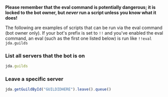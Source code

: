 **Please remember that the eval command is potentially dangerous; it is locked to the bot owner, but _never_ run a script unless you know what it does!**

The following are examples of scripts that can be run via the eval command (bot owner only). If your bot's prefix is set to `!!` and you've enabled the eval command, an eval (such as the first one listed below) is run like `!!eval jda.guilds`

### List all servers that the bot is on
```js
jda.guilds
```

### Leave a specific server
```js
jda.getGuildById("GUILDIDHERE").leave().queue()
```